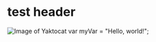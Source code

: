 # test header
![Image of Yaktocat](https://octodex.github.com/images/yaktocat.png)
var myVar = "Hello, world!";
